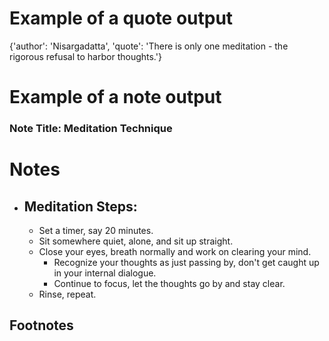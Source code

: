 # Example of a quote output
{'author': 'Nisargadatta', 'quote': 'There is only one meditation - the rigorous refusal to harbor thoughts.'}

# Example of a note output
<h3>Note Title: Meditation Technique</h3> <h1>Notes</h1>
<ul><li>
<h2>Meditation Steps:</h2>
<ul>
<li>Set a timer, say 20 minutes.</li>
<li>Sit somewhere quiet, alone, and sit up straight.</li>
<li>Close your eyes, breath normally and work on clearing your mind. <ul>
<li>Recognize your thoughts as just passing by, don't get caught up in your internal dialogue.</li>
<li>Continue to focus, let the thoughts go by and stay clear.</li>
</ul>
</li><li>Rinse, repeat. </li>
</ul>
</li>
</ul>
<h2>Footnotes</h2>
